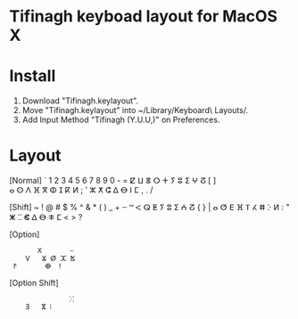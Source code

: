 Tifinagh keyboad layout for MacOS X
===================================

# Install
1. Download "Tifinagh.keylayout".
2. Move "Tifinagh.keylayout" into ~/Library/Keyboard\ Layouts/.
3. Add Input Method "Tifinagh (Y.U.U,)" on Preferences.

# Layout
[Normal]
` 1 2 3 4 5 6 7 8 9 0 - =
   ⵇ ⵡ ⴻ ⵔ ⵜ ⵢ ⵓ ⵉ ⵖ ⵒ [ ] \
    ⴰ ⵙ ⴷ ⴼ ⴳ ⵀ ⵊ ⴽ ⵍ ; '
     ⵣ ⵅ ⵛ ⵠ ⴱ ⵏ ⵎ , . /

[Shift]
~ ! @ # $ % ^ & * ( ) _ +
   ⵈ ⵯ ⵦ ⵕ ⵟ ⵢ ⵓ ⵉ ⵄ ⵒ { } |
    ⴰ ⵚ ⴹ ⴼ ⴶ ⵃ ⵌ ⴾ ⵍ : "
     ⵥ ⵆ ⵞ ⵠ ⴱ ⵐ ⵎ < > ?

[Option]

           ⵝ       ⵧ
        ⴸ   ⴴ ⵁ ⵋ ⴿ
     ⵤ       ⴲ  ⵑ

[Option Shift]

                   ⵘ
        ⴺ   ⴵ ⵂ



